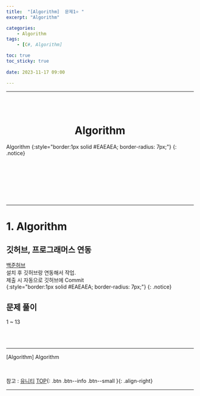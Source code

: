 ```yaml
---
title:  "[Algorithm]  문제1⭐ "
excerpt: "Algorithm"

categories:
    - Algorithm
tags:
    - [C#, Algorithm]

toc: true
toc_sticky: true
 
date: 2023-11-17 09:00

---
```

- - -


<BR><BR>

<center><H1> Algorithm   </H1></center>
Algorithm  
{:style="border:1px solid #EAEAEA; border-radius: 7px;"}
{: .notice}

<br><br><br><br><br><br>
- - - 

# 1. Algorithm 

## 깃허브, 프로그래머스 연동
[백준허브](https://chromewebstore.google.com/detail/%EB%B0%B1%EC%A4%80%ED%97%88%EB%B8%8Cbaekjoonhub/ccammcjdkpgjmcpijpahlehmapgmphmk?hl=ko)  
설치 후 깃허브랑 연동해서 작업.  
제출 시 자동으로 깃허브에 Commit  
{:style="border:1px solid #EAEAEA; border-radius: 7px;"}
{: .notice}

## 문제 풀이
1 ~ 13

<br><br>
- - - 

[Algorithm] Algorithm

<br>

참고 : [유니티](https://docs.unity3d.com/kr/)
[TOP](#){: .btn .btn--info .btn--small }{: .align-right}
<br>
- - -
